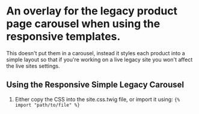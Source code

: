 
# An overlay for the legacy product page carousel when using the responsive templates.

This doesn't put them in a carousel, instead it styles each product into a simple layout so that if you're working on a live legacy site you won't affect the live sites settings.

## Using the Responsive Simple Legacy Carousel

1. Either copy the CSS into the site.css.twig file, or import it using: `{% import "path/to/file" %}`
